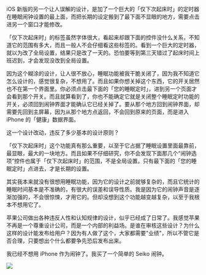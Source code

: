 iOS 新版的另一个让人误解的设计，是加了一个巨大的「仅下次起床时」的定时器在睡眠闹钟设置的最上面，而把长期的设定搬到了最下面不显眼的地方，需要点击进另一个窗口才能修改。

「仅下次起床时」的标签虽然字体很大，看起来却跟下面的控件没什么关系，不知道它的范围有多大，而且一般人不会仔细看这些标签的。看到一个巨大的定时器，就以为改了全局设置，结果只是改了一天的。恐怕要等到第三天错过了起床时间上班迟到，才会发现没改到全局设置。

因为这个糊涂的设计，让人很不放心，睡眠功能被我干脆关闭了，因为我不知道它怎么设计的，感觉很复杂，不想用了。而且如果你想关掉这个东西，它的开关居然也不在第一个界面里。你必须点击最下面的「您的睡眠定时」，进到另一个页面才会看到那个开关。而且就算看到了，你也不能确定它就是关闭整个睡眠定时功能的开关，必须回到闹钟界面才能确认它已经关掉了。要从那个地方回到闹钟界面，却需要先回到主屏幕，因为从那个地方点返回，不会回到原来的页面，而是进入 iPhone 的「健康」数据界面。

这一个设计改动，违反了多少基本的设计原则？

「仅下次起床时」这个功能真有那么重要，以至于它占据了睡眠设置里面最靠前，最显眼，最大的一块地方。而且如果不仔细研究，你不会发现下面那几个“闹钟选项”控件也属于「仅下次起床时」的范围，不是全局设置。只有最下面的「您的睡眠定时」点进去，才是长期的设置。

其实我本来就没有很想用睡眠功能，因为它的设计之前就够复杂的，而且它统计的睡眠时间基本是不准确的，有很大的误差和误导性质。我是因为它的闹钟声音是逐渐加强的，不会很惊悚，才用它的。但却没想到这个功能越变越复杂，以至于我根本不想用它了。

苹果公司做出各种违反人性和认知规律的设计，似乎已经成了日常了。我感觉苹果不再是一个尊重设计公司，而是一个内部的利益场。是谁在审核这些设计？为什么这样的设计能发布给用户？因为有人做了这个，大家都需要"业绩"，所以不管它是否合理，只要想出个什么都要争先恐后发布出来。

我已经不想用 iPhone 作为闹钟了。我买了一个简单的 Seiko 闹钟。

 [<div class="image2-inset"><picture><source type="image/webp" srcset="https://substackcdn.com/image/fetch/w_424,c_limit,f_webp,q_auto:good,fl_progressive:steep/https%3A%2F%2Fbucketeer-e05bbc84-baa3-437e-9518-adb32be77984.s3.amazonaws.com%2Fpublic%2Fimages%2F086eaffa-f0b9-476d-beb4-54fb4ac646a7_2341x1503.jpeg 424w, https://substackcdn.com/image/fetch/w_848,c_limit,f_webp,q_auto:good,fl_progressive:steep/https%3A%2F%2Fbucketeer-e05bbc84-baa3-437e-9518-adb32be77984.s3.amazonaws.com%2Fpublic%2Fimages%2F086eaffa-f0b9-476d-beb4-54fb4ac646a7_2341x1503.jpeg 848w, https://substackcdn.com/image/fetch/w_1272,c_limit,f_webp,q_auto:good,fl_progressive:steep/https%3A%2F%2Fbucketeer-e05bbc84-baa3-437e-9518-adb32be77984.s3.amazonaws.com%2Fpublic%2Fimages%2F086eaffa-f0b9-476d-beb4-54fb4ac646a7_2341x1503.jpeg 1272w, https://substackcdn.com/image/fetch/w_1456,c_limit,f_webp,q_auto:good,fl_progressive:steep/https%3A%2F%2Fbucketeer-e05bbc84-baa3-437e-9518-adb32be77984.s3.amazonaws.com%2Fpublic%2Fimages%2F086eaffa-f0b9-476d-beb4-54fb4ac646a7_2341x1503.jpeg 1456w" sizes="100vw">![](https://substackcdn.com/image/fetch/w_1456,c_limit,f_auto,q_auto:good,fl_progressive:steep/https%3A%2F%2Fbucketeer-e05bbc84-baa3-437e-9518-adb32be77984.s3.amazonaws.com%2Fpublic%2Fimages%2F086eaffa-f0b9-476d-beb4-54fb4ac646a7_2341x1503.jpeg)</picture></div>](https://substackcdn.com/image/fetch/f_auto,q_auto:good,fl_progressive:steep/https%3A%2F%2Fbucketeer-e05bbc84-baa3-437e-9518-adb32be77984.s3.amazonaws.com%2Fpublic%2Fimages%2F086eaffa-f0b9-476d-beb4-54fb4ac646a7_2341x1503.jpeg)

